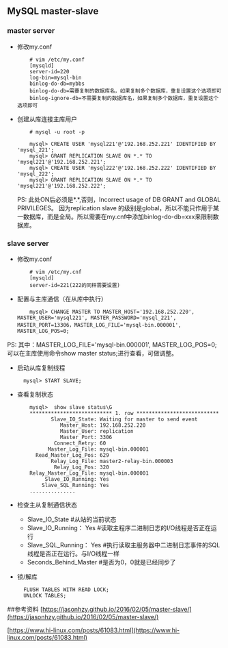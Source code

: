## MySQL master-slave

### master server
- 修改my.conf

		  # vim /etc/my.conf
		  [mysqld]
		  server-id=220
		  log-bin=mysql-bin
		  binlog-do-db=mybbs
		  binlog-do-db=需要复制的数据库名，如果复制多个数据库，重复设置这个选项即可
		  binlog-ignore-db=不需要复制的数据库名，如果复制多个数据库，重复设置这个选项即可
		 
- 创建从库连接主库用户
		
		  # mysql -u root -p
		  
		  mysql> CREATE USER 'mysql221'@'192.168.252.221' IDENTIFIED BY 'mysql_221';
		  mysql> GRANT REPLICATION SLAVE ON *.* TO 'mysql221'@'192.168.252.221'; 
		  mysql> CREATE USER 'mysql222'@'192.168.252.222' IDENTIFIED BY 'mysql_222';
		  mysql> GRANT REPLICATION SLAVE ON *.* TO 'mysql221'@'192.168.252.222'; 
		  
	PS: 此处ON后必须是*.*,否则，Incorrect usage of DB GRANT and GLOBAL PRIVILEGES。
	因为replication slave 的级别是global，所以不能只作用于某一数据库，而是全局。所以需要在my.cnf中添加binlog-do-db=xxx来限制数据库。
	
### slave server
	
- 修改my.conf

		  # vim /etc/my.cnf
		  [mysqld]
		  server-id=221(222的同样需要设置)
		  
- 配置与主库通信（在从库中执行）

		  mysql> CHANGE MASTER TO MASTER_HOST='192.168.252.220', MASTER_USER='mysql221', MASTER_PASSWORD='mysql_221', MASTER_PORT=13306，MASTER_LOG_FILE='mysql-bin.000001', MASTER_LOG_POS=0;

PS: 其中：MASTER_LOG_FILE='mysql-bin.000001', MASTER_LOG_POS=0;可以在主库使用命令show master status;进行查看，可做调整。

- 启动从库复制线程

  		mysql> START SLAVE;
  	
- 查看复制状态

		  mysql>  show slave status\G
		  *************************** 1. row ***************************
		         Slave_IO_State: Waiting for master to send event
		            Master_Host: 192.168.252.220
		            Master_User: replication
		            Master_Port: 3306
		          Connect_Retry: 60
		        Master_Log_File: mysql-bin.000001
		    Read_Master_Log_Pos: 629
		         Relay_Log_File: master2-relay-bin.000003
		          Relay_Log_Pos: 320
		  Relay_Master_Log_File: mysql-bin.000001
		       Slave_IO_Running: Yes
		      Slave_SQL_Running: Yes
		  ...............
		  
- 检查主从复制通信状态

	- Slave_IO_State #从站的当前状态
	- Slave_IO_Running： Yes #读取主程序二进制日志的I/O线程是否正在运行
	- Slave_SQL_Running： Yes #执行读取主服务器中二进制日志事件的SQL线程是否正在运行。与I/O线程一样
	- Seconds_Behind_Master #是否为0，0就是已经同步了
	
- 锁/解库

		FLUSH TABLES WITH READ LOCK;	  
		UNLOCK TABLES;	
	
##参考资料
[https://jasonhzy.github.io/2016/02/05/master-slave/](https://jasonhzy.github.io/2016/02/05/master-slave/)

[https://www.hi-linux.com/posts/61083.html](https://www.hi-linux.com/posts/61083.html)
